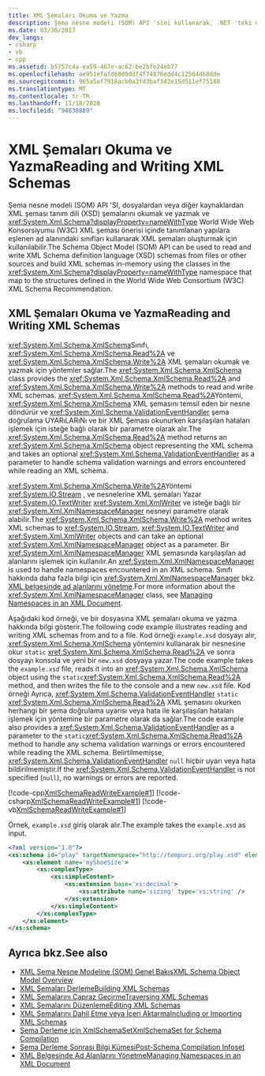 ```yaml
---
title: XML Şemaları Okuma ve Yazma
description: Şema nesne modeli (SOM) API 'sini kullanarak, .NET 'teki dosyalardan veya diğer kaynaklardan XML şeması tanım dili (XSD) şemalarını okuyun ve yazın.
ms.date: 03/30/2017
dev_langs:
- csharp
- vb
- cpp
ms.assetid: b5757c4a-ea59-467e-ac62-be2bfe24eb77
ms.openlocfilehash: ae951efafd68d0ddf4f74876edd4c12564d68dde
ms.sourcegitcommit: 965a5af7918acb0a3fd3baf342e15d511ef75188
ms.translationtype: MT
ms.contentlocale: tr-TR
ms.lasthandoff: 11/18/2020
ms.locfileid: "94830889"
---
```

# <a name="reading-and-writing-xml-schemas"></a><span data-ttu-id="7c4f3-103">XML Şemaları Okuma ve Yazma</span><span class="sxs-lookup"><span data-stu-id="7c4f3-103">Reading and Writing XML Schemas</span></span>
<span data-ttu-id="7c4f3-104">Şema nesne modeli (SOM) API 'SI, dosyalardan veya diğer kaynaklardan XML şeması tanım dili (XSD) şemalarını okumak ve yazmak ve <xref:System.Xml.Schema?displayProperty=nameWithType> World Wide Web Konsorsiyumu (W3C) XML şeması önerisi içinde tanımlanan yapılara eşlenen ad alanındaki sınıfları kullanarak XML şemaları oluşturmak için kullanılabilir.</span><span class="sxs-lookup"><span data-stu-id="7c4f3-104">The Schema Object Model (SOM) API can be used to read and write XML Schema definition language (XSD) schemas from files or other sources and build XML schemas in-memory using the classes in the <xref:System.Xml.Schema?displayProperty=nameWithType> namespace that map to the structures defined in the World Wide Web Consortium (W3C) XML Schema Recommendation.</span></span>  
  
## <a name="reading-and-writing-xml-schemas"></a><span data-ttu-id="7c4f3-105">XML Şemaları Okuma ve Yazma</span><span class="sxs-lookup"><span data-stu-id="7c4f3-105">Reading and Writing XML Schemas</span></span>  
 <span data-ttu-id="7c4f3-106"><xref:System.Xml.Schema.XmlSchema>Sınıfı, <xref:System.Xml.Schema.XmlSchema.Read%2A> ve <xref:System.Xml.Schema.XmlSchema.Write%2A> XML şemaları okumak ve yazmak için yöntemler sağlar.</span><span class="sxs-lookup"><span data-stu-id="7c4f3-106">The <xref:System.Xml.Schema.XmlSchema> class provides the <xref:System.Xml.Schema.XmlSchema.Read%2A> and <xref:System.Xml.Schema.XmlSchema.Write%2A> methods to read and write XML schemas.</span></span> <span data-ttu-id="7c4f3-107"><xref:System.Xml.Schema.XmlSchema.Read%2A>Yöntemi, <xref:System.Xml.Schema.XmlSchema> XML şemasını temsil eden bir nesne döndürür ve <xref:System.Xml.Schema.ValidationEventHandler> şema doğrulama UYARıLARıNı ve bir XML Şeması okunurken karşılaşılan hataları işlemek için isteğe bağlı olarak bir parametre olarak alır.</span><span class="sxs-lookup"><span data-stu-id="7c4f3-107">The <xref:System.Xml.Schema.XmlSchema.Read%2A> method returns an <xref:System.Xml.Schema.XmlSchema> object representing the XML schema and takes an optional <xref:System.Xml.Schema.ValidationEventHandler> as a parameter to handle schema validation warnings and errors encountered while reading an XML schema.</span></span>  
  
 <span data-ttu-id="7c4f3-108"><xref:System.Xml.Schema.XmlSchema.Write%2A>Yöntemi <xref:System.IO.Stream> , ve nesnelerine XML şemaları Yazar <xref:System.IO.TextWriter> <xref:System.Xml.XmlWriter> ve isteğe bağlı bir <xref:System.Xml.XmlNamespaceManager> nesneyi parametre olarak alabilir.</span><span class="sxs-lookup"><span data-stu-id="7c4f3-108">The <xref:System.Xml.Schema.XmlSchema.Write%2A> method writes XML schemas to <xref:System.IO.Stream>, <xref:System.IO.TextWriter> and <xref:System.Xml.XmlWriter> objects and can take an optional <xref:System.Xml.XmlNamespaceManager> object as a parameter.</span></span> <span data-ttu-id="7c4f3-109">Bir <xref:System.Xml.XmlNamespaceManager> XML şemasında karşılaşılan ad alanlarını işlemek için kullanılır.</span><span class="sxs-lookup"><span data-stu-id="7c4f3-109">An <xref:System.Xml.XmlNamespaceManager> is used to handle namespaces encountered in an XML schema.</span></span> <span data-ttu-id="7c4f3-110">Sınıfı hakkında daha fazla bilgi için <xref:System.Xml.XmlNamespaceManager> bkz. [XML belgesinde ad alanlarını yönetme](managing-namespaces-in-an-xml-document.md).</span><span class="sxs-lookup"><span data-stu-id="7c4f3-110">For more information about the <xref:System.Xml.XmlNamespaceManager> class, see [Managing Namespaces in an XML Document](managing-namespaces-in-an-xml-document.md).</span></span>  
  
 <span data-ttu-id="7c4f3-111">Aşağıdaki kod örneği, ve bir dosyasına XML şemaları okuma ve yazma hakkında bilgi gösterir.</span><span class="sxs-lookup"><span data-stu-id="7c4f3-111">The following code example illustrates reading and writing XML schemas from and to a file.</span></span> <span data-ttu-id="7c4f3-112">Kod örneği `example.xsd` dosyayı alır, <xref:System.Xml.Schema.XmlSchema> yöntemini kullanarak bir nesnesine okur `static` <xref:System.Xml.Schema.XmlSchema.Read%2A> ve sonra dosyayı konsola ve yeni bir `new.xsd` dosyaya yazar.</span><span class="sxs-lookup"><span data-stu-id="7c4f3-112">The code example takes the `example.xsd` file, reads it into an <xref:System.Xml.Schema.XmlSchema> object using the `static`<xref:System.Xml.Schema.XmlSchema.Read%2A> method, and then writes the file to the console and a new `new.xsd` file.</span></span> <span data-ttu-id="7c4f3-113">Kod örneği Ayrıca, <xref:System.Xml.Schema.ValidationEventHandler> `static` <xref:System.Xml.Schema.XmlSchema.Read%2A> XML şemasını okurken herhangi bir şema doğrulama uyarısı veya hata ile karşılaşılan hataları işlemek için yöntemine bir parametre olarak da sağlar.</span><span class="sxs-lookup"><span data-stu-id="7c4f3-113">The code example also provides a <xref:System.Xml.Schema.ValidationEventHandler> as a parameter to the `static`<xref:System.Xml.Schema.XmlSchema.Read%2A> method to handle any schema validation warnings or errors encountered while reading the XML schema.</span></span> <span data-ttu-id="7c4f3-114">Belirtilmemişse, <xref:System.Xml.Schema.ValidationEventHandler> `null` hiçbir uyarı veya hata bildirilmemiştir.</span><span class="sxs-lookup"><span data-stu-id="7c4f3-114">If the <xref:System.Xml.Schema.ValidationEventHandler> is not specified (`null`), no warnings or errors are reported.</span></span>  
  
 [!code-cpp[XmlSchemaReadWriteExample#1](../../../../samples/snippets/cpp/VS_Snippets_Data/XmlSchemaReadWriteExample/CPP/XmlSchemaReadWriteExample.cpp#1)]
 [!code-csharp[XmlSchemaReadWriteExample#1](../../../../samples/snippets/csharp/VS_Snippets_Data/XmlSchemaReadWriteExample/CS/XmlSchemaReadWriteExample.cs#1)]
 [!code-vb[XmlSchemaReadWriteExample#1](../../../../samples/snippets/visualbasic/VS_Snippets_Data/XmlSchemaReadWriteExample/VB/XmlSchemaReadWriteExample.vb#1)]  
  
 <span data-ttu-id="7c4f3-115">Örnek, `example.xsd` giriş olarak alır.</span><span class="sxs-lookup"><span data-stu-id="7c4f3-115">The example takes the `example.xsd` as input.</span></span>  
  
```xml  
<?xml version="1.0"?>  
<xs:schema id="play" targetNamespace="http://tempuri.org/play.xsd" elementFormDefault="qualified" xmlns="http://tempuri.org/play.xsd" xmlns:xs="http://www.w3.org/2001/XMLSchema">  
    <xs:element name='myShoeSize'>  
        <xs:complexType>  
            <xs:simpleContent>  
                <xs:extension base='xs:decimal'>  
                    <xs:attribute name='sizing' type='xs:string' />  
                </xs:extension>  
            </xs:simpleContent>  
        </xs:complexType>  
    </xs:element>  
</xs:schema>  
```  
  
## <a name="see-also"></a><span data-ttu-id="7c4f3-116">Ayrıca bkz.</span><span class="sxs-lookup"><span data-stu-id="7c4f3-116">See also</span></span>

- [<span data-ttu-id="7c4f3-117">XML Şema Nesne Modeline (SOM) Genel Bakış</span><span class="sxs-lookup"><span data-stu-id="7c4f3-117">XML Schema Object Model Overview</span></span>](xml-schema-object-model-overview.md)
- [<span data-ttu-id="7c4f3-118">XML Şemaları Derleme</span><span class="sxs-lookup"><span data-stu-id="7c4f3-118">Building XML Schemas</span></span>](building-xml-schemas.md)
- [<span data-ttu-id="7c4f3-119">XML Şemalarını Çapraz Geçirme</span><span class="sxs-lookup"><span data-stu-id="7c4f3-119">Traversing XML Schemas</span></span>](traversing-xml-schemas.md)
- [<span data-ttu-id="7c4f3-120">XML Şemalarını Düzenleme</span><span class="sxs-lookup"><span data-stu-id="7c4f3-120">Editing XML Schemas</span></span>](editing-xml-schemas.md)
- [<span data-ttu-id="7c4f3-121">XML Şemalarını Dahil Etme veya İçeri Aktarma</span><span class="sxs-lookup"><span data-stu-id="7c4f3-121">Including or Importing XML Schemas</span></span>](including-or-importing-xml-schemas.md)
- [<span data-ttu-id="7c4f3-122">Şema Derleme için XmlSchemaSet</span><span class="sxs-lookup"><span data-stu-id="7c4f3-122">XmlSchemaSet for Schema Compilation</span></span>](xmlschemaset-for-schema-compilation.md)
- [<span data-ttu-id="7c4f3-123">Şema Derleme Sonrası Bilgi Kümesi</span><span class="sxs-lookup"><span data-stu-id="7c4f3-123">Post-Schema Compilation Infoset</span></span>](post-schema-compilation-infoset.md)
- [<span data-ttu-id="7c4f3-124">XML Belgesinde Ad Alanlarını Yönetme</span><span class="sxs-lookup"><span data-stu-id="7c4f3-124">Managing Namespaces in an XML Document</span></span>](managing-namespaces-in-an-xml-document.md)
